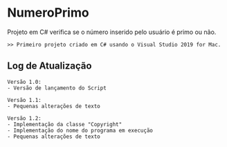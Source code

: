 # NumeroPrimo

Projeto em C# verifica se o número inserido pelo usuário é primo ou não.

```
>> Primeiro projeto criado em C# usando o Visual Studio 2019 for Mac.
```

## Log de Atualização

```
Versão 1.0:
- Versão de lançamento do Script
```

```
Versão 1.1:
- Pequenas alterações de texto
```

```
Versão 1.2:
- Implementação da classe "Copyright"
- Implementação do nome do programa em execução
- Pequenas alterações de texto
```